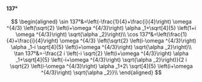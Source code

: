 #### 137°

$$
\begin{aligned}
\sin 137°&=\left(-\frac{1}{4}+\frac{i}{4}\right) \omega ^{4/3} \left(\sqrt{2} \left(i+\omega ^{4/3}\right) \alpha _1+\sqrt[4]{5} \left(1+i \omega ^{4/3}\right)
\sqrt{\alpha _2}\right)\\
\cos 137°&=\left(\frac{1}{4}+\frac{i}{4}\right) \omega ^{4/3} \left(\sqrt{2} \left(i-\omega ^{4/3}\right) \alpha _1-i \sqrt[4]{5} \left(i+\omega ^{4/3}\right)
\sqrt{\alpha _2}\right)\\
\tan 137°&=-\frac{2 i \left(-i \sqrt{2} \left(i+\omega ^{4/3}\right) \alpha _1+\sqrt[4]{5} \left(-i+\omega ^{4/3}\right) \sqrt{\alpha _2}\right)}{2 i \sqrt{2}
\left(i-\omega ^{4/3}\right) \alpha _1+2\ \sqrt[4]{5} \left(i+\omega ^{4/3}\right) \sqrt{\alpha _2}}\\
\end{aligned}
$$

